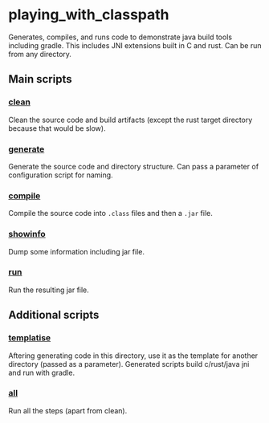 # playing_with_classpath

Generates, compiles, and runs code to demonstrate java build tools including gradle.
This includes JNI extensions built in C and rust.
Can be run from any directory.

## Main scripts
### [clean](./clean)
Clean the source code and build artifacts (except the rust target directory because that would be slow).

### [generate](./generate)
Generate the source code and directory structure.
Can pass a parameter of configuration script for naming.

### [compile](./compile)
Compile the source code into `.class` files and then a `.jar` file.

### [showinfo](./showinfo)
Dump some information including jar file.

### [run](./run)
Run the resulting jar file.

## Additional scripts
### [templatise](./templatise)
Aftering generating code in this directory, use it as the template for another directory (passed as a parameter).
Generated scripts build c/rust/java jni and run with gradle.

### [all](./all)
Run all the steps (apart from clean).
